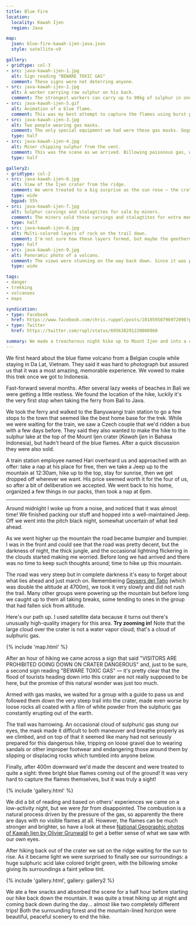 ```yaml
---
title: Blue Fire
location:
  locality: Kawah Ijen
  region: Java

map:
  json: blue-fire-kawah-ijen-java.json
  style: satellite-v9

gallery:
- gridtype: col-3
- src: java-kawah-ijen-1.jpg
  alt: Sign reading "BEWARE TOXIC GAS"
  comment: These signs were not deterring anyone.
- src: java-kawah-ijen-2.jpg
  alt: A worker carrying raw sulphur on his back.
  comment: The strongest workers can carry up to 90kg of sulphur in one trip. Some do two trips per day.
- src: java-kawah-ijen-5.gif
  alt: Animation of a blue flame.
  comment: This was my best attempt to capture the flames using burst photos reassembled into a GIF.
- src: java-kawah-ijen-3.jpg
  alt: Two people wearing gas masks.
  comment: The only special equipment we had were these gas masks. Goggles would have been good too, but since most people only had simple surgical masks we felt pretty well-off.
  type: half
- src: java-kawah-ijen-4.jpg
  alt: Miner chipping sulphur from the vent.
  comment: This was the scene as we arrived. Billowing poisonous gas, workers mining sulphur, and tons of idiots using a flash to photograph a faint blue light.
  type: half

gallery2:
- gridtype: col-2
- src: java-kawah-ijen-6.jpg
  alt: View of the Ijen crater from the ridge.
  comment: We were treated to a big surprise as the sun rose — the crater has a huge green lake which we didn't even know was there during the hike downward! It's boiling-hot hydrochloric acid, so don't go swimming.
  type: wide
  bgpad: 55%
- src: java-kawah-ijen-7.jpg
  alt: Sulphur carvings and stalagtites for sale by miners.
  comment: The miners sold these carvings and stalagtites for extra money.
  type: half
- src: java-kawah-ijen-8.jpg
  alt: Multi-colored layers of rock on the trail down.
  comment: I'm not sure how these layers formed, but maybe the geothermal activity helped cause it.
  type: half
- src: java-kawah-ijen-9.jpg
  alt: Panoramic photo of a volcano.
  comment: The views were stunning on the way back down. Since it was pitch black on the way up, coming back was like a brand new trail.
  type: wide

tags:
- danger
- trekking
- volcanoes
- maps

syndication:
- type: Facebook
  href: https://www.facebook.com/chris.ruppel/posts/10105950796972098?pnref=story
- type: Twitter
  href: https://twitter.com/rupl/status/695638291220008960

summary: We made a treacherous night hike up to Mount Ijen and into a crater that is home to a sulfur volcano with blue flames!
---
```


We first heard about the blue flame volcano from a Belgian couple while staying in Da Lat, Vietnam. They said it was hard to photograph but assured us that it was a most amazing, memorable experience. We vowed to make this trek once we got to Indonesia.

Fast-forward several months. After several lazy weeks of beaches in Bali we were getting a little restless. We found the location of the hike, luckily it's the very first stop when taking the ferry from Bali to Java.

We took the ferry and walked to the Banyuwangi train station to go a few stops to the town that seemed like the best home base for the trek. While we were waiting for the train, we saw a Czech couple that we'd ridden a bus with a few days before. They said they also wanted to make the hike to the sulphur lake at the top of the Mount Ijen crater (<em lang="ID">Kawah Ijen</em> in Bahasa Indonesia), but hadn't heard of the blue flames. After a quick discussion they were also sold.

A train station employee named Hari overheard us and approached with an offer: take a nap at his place for free, then we take a Jeep up to the mountain at 12:30am, hike up to the top, stay for sunrise, then we get dropped off wherever we want. His price seemed worth it for the four of us, so after a bit of deliberation we accepted. We went back to his home, organized a few things in our packs, then took a nap at 6pm.

---

Around midnight I woke up from a noise, and noticed that it was almost time! We finished packing our stuff and hopped into a well-maintained Jeep. Off we went into the pitch black night, somewhat uncertain of what lied ahead.

As we went higher up the mountain the road became bumpier and bumpier. I was in the front and could see that the road was pretty decent, but the darkness of night, the thick jungle, and the occasional lightning flickering in the clouds started making me worried. Before long we had arrived and there was no time to keep such thoughts around; time to hike up this mountain.

The road was very steep but in complete darkness it's easy to forget about what lies ahead and just march on. Remembering [Geysers del Tatio](/travel/geysers-del-tatio/) (which was double the altitude at 4700m), we took it very slowly and did not rush the trail. Many other groups were powering up the mountain but before long we caught up to them all taking breaks, some tending to ones in the group that had fallen sick from altitude.

Here's our path up. I used satellite data because it turns out there's unusually high-quality imagery for this area. **Try zooming in!** Note that the large cloud over the crater is not a water vapor cloud; that's a cloud of sulphuric gas.

{% include 'map.html' %}

After an hour of hiking we came across a sign that said "VISITORS ARE PROHIBITED GOING DOWN ON CRATER DANGEROUS" and, just to be sure, a second sign reading "BEWARE TOXIC GAS" — it's pretty clear that the flood of tourists heading down into this crater are not really supposed to be here, but the promise of this natural wonder was just too much.

Armed with gas masks, we waited for a group with a guide to pass us and followed them down the very steep trail into the crater, made even worse by loose rocks all coated with a film of white powder from the sulphuric gas constantly erupting out of the earth.

The trail was harrowing. An occasional cloud of sulphuric gas stung our eyes, the mask made it difficult to both maneuver and breathe properly as we climbed, and on top of that it seemed like many had not seriously prepared for this dangerous hike, tripping on loose gravel due to wearing sandals or other improper footwear and endangering those around them by slipping or displacing rocks which tumbled into anyone below.

Finally, after 400m downward we'd made the descent and were treated to quite a sight: three bright blue flames coming out of the ground! It was very hard to capture the flames themselves, but it was truly a sight!

{% include 'gallery.html' %}

We did a bit of reading and based on others' experiences we came on a low-activity night, but we were *far* from disappointed. The combustion is a natural process driven by the pressure of the gas, so apparently the there are days with no visible flames at all. However, the flames can be much stronger and brighter, so have a look at these [National Geographic photos of Kawah Ijen by Olivier Grunwald](http://news.nationalgeographic.com/news/2014/01/140130-kawah-ijen-blue-flame-volcanoes-sulfur-indonesia-pictures/) to get a better sense of what we saw with our own eyes.

After hiking back out of the crater we sat on the ridge waiting for the sun to rise. As it became light we were surprised to finally see our surroundings: a huge sulphuric acid lake colored bright green, with the billowing smoke giving its surroundings a faint yellow tint.

{% include 'gallery.html', gallery: gallery2 %}

We ate a few snacks and absorbed the scene for a half hour before starting our hike back down the mountain. It was quite a treat hiking up at night and coming back down during the day... almost like two completely different trips! Both the surrounding forest and the mountain-lined horizon were beautiful, peaceful scenery to end the hike.
